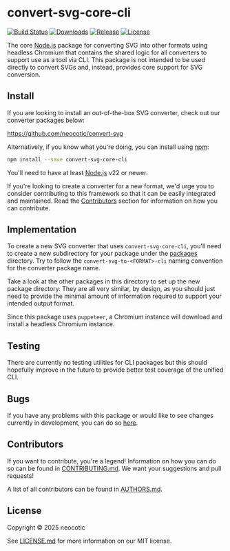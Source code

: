 # convert-svg-core-cli

[![Build Status](https://img.shields.io/github/actions/workflow/status/neocotic/convert-svg/ci.yml?event=push&style=for-the-badge)](https://github.com/neocotic/convert-svg/actions/workflows/ci.yml)
[![Downloads](https://img.shields.io/npm/dw/convert-svg-core-cli?style=for-the-badge)](https://github.com/neocotic/convert-svg/tree/main/packages/convert-svg-core-cli)
[![Release](https://img.shields.io/npm/v/convert-svg-core-cli?style=for-the-badge)](https://github.com/neocotic/convert-svg/tree/main/packages/convert-svg-core-cli)
[![License](https://img.shields.io/github/license/neocotic/convert-svg?style=for-the-badge)](https://github.com/neocotic/convert-svg/blob/main/LICENSE.md)

The core [Node.js](https://nodejs.org) package for converting SVG into other formats using headless Chromium that
contains the shared logic for all converters to support use as a tool via CLI. This package is not intended to be used
directly to convert SVGs and, instead, provides core support for SVG conversion.

## Install

If you are looking to install an out-of-the-box SVG converter, check out our converter packages below:

https://github.com/neocotic/convert-svg

Alternatively, if you know what you're doing, you can install using [npm](https://npmjs.com):

``` sh
npm install --save convert-svg-core-cli
```

You'll need to have at least [Node.js](https://nodejs.org) v22 or newer.

If you're looking to create a converter for a new format, we'd urge you to consider contributing to this framework so
that it can be easily integrated and maintained. Read the [Contributors](#contributors) section for information on how
you can contribute.

## Implementation

To create a new SVG converter that uses `convert-svg-core-cli`, you'll need to create a new subdirectory for your
package under the [packages](https://github.com/neocotic/convert-svg/tree/main/packages) directory. Try to follow the
`convert-svg-to-<FORMAT>-cli` naming convention for the converter package name.

Take a look at the other packages in this directory to set up the new package directory. They are all very similar, by
design, as you should just need to provide the minimal amount of information required to support your intended output
format.

Since this package uses `puppeteer`, a Chromium instance will download and install a headless Chromium instance.

## Testing

There are currently no testing utilities for CLI packages but this should hopefully improve in the future to provide
better test coverage of the unified CLI.

## Bugs

If you have any problems with this package or would like to see changes currently in development, you can do so
[here](https://github.com/neocotic/convert-svg/issues).

## Contributors

If you want to contribute, you're a legend! Information on how you can do so can be found in
[CONTRIBUTING.md](https://github.com/neocotic/convert-svg/blob/main/CONTRIBUTING.md). We want your suggestions and pull
requests!

A list of all contributors can be found in [AUTHORS.md](https://github.com/neocotic/convert-svg/blob/main/AUTHORS.md).

## License

Copyright © 2025 neocotic

See [LICENSE.md](https://github.com/neocotic/convert-svg/raw/main/LICENSE.md) for more information on our MIT license.
